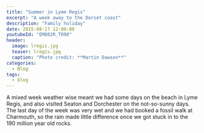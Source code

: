 ```yaml
---
title: "Summer in Lyme Regis"
excerpt: "A week away to the Dorset coast"
description: "Family holiday"
date: 2015-08-17 12:00:00
youtubeId: "EMO82R_TO90"
header:
  image: lregis.jpg
  teaser: lregis.jpg
  caption: "Photo credit: **Martin Dawson**"
categories:
  - Blog
tags:
  - blog
---
```

A mixed week weather wise meant we had some days on the beach in Lyme Regis, and also visited Seaton and Dorchester on the not-so-sunny days. The last day of the week was very wet and we had booked a fossil walk at Charmouth, so the rain made little difference once we got stuck in to the 190 million year old rocks.
